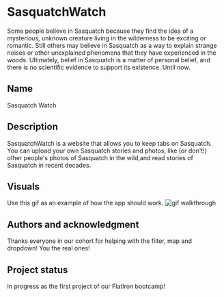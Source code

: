 # SasquatchWatch

 Some people believe in Sasquatch because they find the idea of a mysterious, unknown creature living in the wilderness to be exciting or romantic. Still others may believe in Sasquatch as a way to explain strange noises or other unexplained phenomena that they have experienced in the woods. Ultimately, belief in Sasquatch is a matter of personal belief, and there is no scientific evidence to support its existence. Until now.
 

## Name 
Sasquatch Watch

## Description
SasquatchWatch is a website that allows you to keep tabs on Sasquatch. You can upload your own Sasquatch stories and photos, like (or don't!) other people's photos of Sasquatch in the wild,and read stories of Sasquatch in recent decades. 


## Visuals

Use this gif as an example of how the app should work.
 ![gif walkthrough](https://github.com/rbeedub/SasquatchWatch/blob/main/imgs/Sasquatch%20(5).gif)


## Authors and acknowledgment
Thanks everyone in our cohort for helping with the filter, map and dropdown! You the real ones!


## Project status
In progress as the first project of our FlatIron bootcamp!


